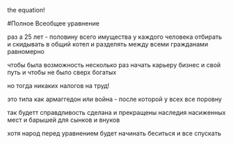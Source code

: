 the equation!

#Полное Всеобщее уравнение

раз а 25 лет - половину всего имущества у каждого человека отбирать и скидывать в общий котел и разделять между всеми гражданами равномерно

чтобы была возможность несколько раз начать карьеру бизнес и свой путь
и чтобы не было сверх богатых

но тогда никаких налогов на труд!

это типа как армаггедон или война - после которой у всех все поровну

так будетт справдливость сделана и прекращены наследия насиженных мест и барышей для сынков и внуков

хотя народ перед уравнением будет начинать беситься и все спускать

